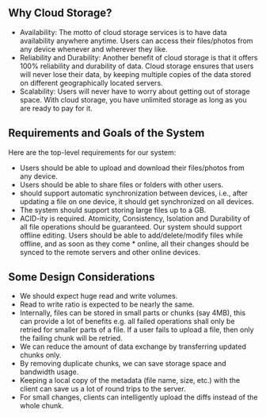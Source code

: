 ## Why Cloud Storage?
* Availability: The motto of cloud storage services is to have data availability anywhere anytime. Users can access their files/photos from any device whenever and wherever they like.
* Reliability and Durability: Another benefit of cloud storage is that it offers 100% reliability and durability of data. Cloud storage ensures that users will never lose their data, by keeping multiple copies of the data stored on different geographically located servers.
* Scalability: Users will never have to worry about getting out of storage space. With cloud storage, you have unlimited storage as long as you are ready to pay for it.

##  Requirements and Goals of the System
Here are the top-level requirements for our system:

* Users should be able to upload and download their files/photos from any device.
* Users should be able to share files or folders with other users.
* should support automatic synchronization between devices, i.e., after updating a file on one device, it should get synchronized on all devices.
* The system should support storing large files up to a GB.
* ACID-ity is required. Atomicity, Consistency, Isolation and Durability of all file operations should be guaranteed.
Our system should support offline editing. Users should be able to add/delete/modify files while offline, and as soon as they come * online, all their changes should be synced to the remote servers and other online devices.

## Some Design Considerations
* We should expect huge read and write volumes.
* Read to write ratio is expected to be nearly the same.
* Internally, files can be stored in small parts or chunks (say 4MB), this can provide a lot of benefits e.g. all failed operations shall only be retried for smaller parts of a file. If a user fails to upload a file, then only the failing chunk will be retried.
* We can reduce the amount of data exchange by transferring updated chunks only.
* By removing duplicate chunks, we can save storage space and bandwidth usage.
* Keeping a local copy of the metadata (file name, size, etc.) with the client can save us a lot of round trips to the server.
* For small changes, clients can intelligently upload the diffs instead of the whole chunk.
